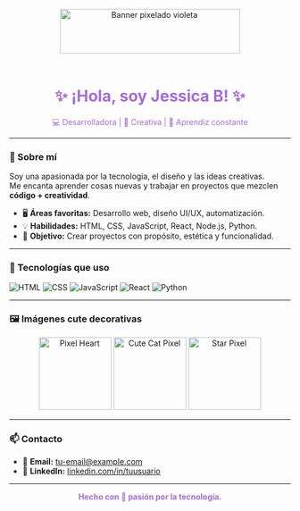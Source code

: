 <!-- Puedes crear un banner bonito en Canva o similar y subirlo aquí -->
<p align="center">
  <img src="https://cdna.artstation.com/p/assets/images/images/042/135/796/original/david-danc3r-moyano-day-7-window-1.gif?1633659543" alt="Banner pixelado violeta" style="width: 80%; max-height: 100px; object-fit: contain;" />
</p>

<h1 align="center" style="color:#A66DD4;">✨ ¡Hola, soy Jessica B! ✨</h1>

<p align="center" style="color:#A66DD4;">
 💻 Desarrolladora | 🎨 Creativa | 🚀 Aprendiz constante
</p>

---

### 🌸 Sobre mí

Soy una apasionada por la tecnología, el diseño y las ideas creativas.  
Me encanta aprender cosas nuevas y trabajar en proyectos que mezclen **código + creatividad**.

- 🖥️ **Áreas favoritas:** Desarrollo web, diseño UI/UX, automatización.
- 💡 **Habilidades:** HTML, CSS, JavaScript, React, Node.js, Python.
- 🎯 **Objetivo:** Crear proyectos con propósito, estética y funcionalidad.

---

### 🎨 Tecnologías que uso

![HTML](https://img.shields.io/badge/HTML-E34F26?style=for-the-badge&logo=html5&logoColor=white)
![CSS](https://img.shields.io/badge/CSS-1572B6?style=for-the-badge&logo=css3&logoColor=white)
![JavaScript](https://img.shields.io/badge/JavaScript-F7DF1E?style=for-the-badge&logo=javascript&logoColor=black)
![React](https://img.shields.io/badge/React-20232A?style=for-the-badge&logo=react&logoColor=61DAFB)
![Python](https://img.shields.io/badge/Python-FFD43B?style=for-the-badge&logo=python&logoColor=blue)

---

### 🖼️ Imágenes cute decorativas

<p align="center">
  <img src="https://i.imgur.com/bZXg7fL.png" width="130px" alt="Pixel Heart" />
  <img src="https://i.imgur.com/yxqzRIG.png" width="130px" alt="Cute Cat Pixel" />
  <img src="https://i.imgur.com/YXk2ivO.png" width="130px" alt="Star Pixel" />
</p>

---

### 📫 Contacto

- 📧 **Email:** [tu-email@example.com](mailto:tu-email@example.com)
- 💼 **LinkedIn:** [linkedin.com/in/tuusuario](https://linkedin.com/in/tuusuario)

---

<p align="center" style="color:#A66DD4;"><b>Hecho con 💜 pasión por la tecnología.</b></p>

